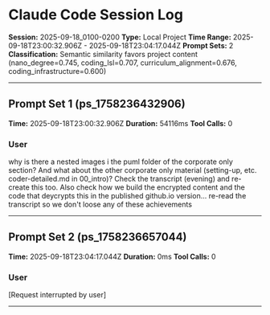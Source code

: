 # Claude Code Session Log

**Session:** 2025-09-18_0100-0200
**Type:** Local Project
**Time Range:** 2025-09-18T23:00:32.906Z - 2025-09-18T23:04:17.044Z
**Prompt Sets:** 2
**Classification:** Semantic similarity favors project content (nano_degree=0.745, coding_lsl=0.707, curriculum_alignment=0.676, coding_infrastructure=0.600)

---

<a name="ps_1758236432906"></a>
## Prompt Set 1 (ps_1758236432906)

**Time:** 2025-09-18T23:00:32.906Z
**Duration:** 54116ms
**Tool Calls:** 0

### User

why is there a nested images i the puml folder of the corporate only section? And what about the other corporate only material (setting-up, etc. coder-detailed.md in 00_intro)? Check the transcript (evening) and re-create this too. Also check how we build the encrypted content and the code that deycrypts this in the published github.io version... re-read the transcript so we don't loose any of these achievements

---

<a name="ps_1758236657044"></a>
## Prompt Set 2 (ps_1758236657044)

**Time:** 2025-09-18T23:04:17.044Z
**Duration:** 0ms
**Tool Calls:** 0

### User

[Request interrupted by user]

---

